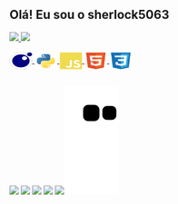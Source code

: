 ## Olá! Eu sou o sherlock5063

<div>
  <a href="https://github.com/sherlock5063">
  <img height="180em" src="https://github-readme-stats.vercel.app/api?username=sherlock5063&show_icons=true&theme=dracula&include_all_commits=true&count_private=true"/>
  <img height="180em" src="https://github-readme-stats.vercel.app/api/top-langs/?username=sherlock5063&layout=compact&langs_count=7&theme=dracula"/>
</div>

<div style="display: inline_block"><br>
  <img align="center" alt="Sherlock-Lua" height="30" width="40" src="https://raw.githubusercontent.com/devicons/devicon/master/icons/lua/lua-original.svg">
  <img align="center" alt="Sherlock-Python" height="30" width="40" src="https://raw.githubusercontent.com/devicons/devicon/master/icons/python/python-original.svg">
  <img align="center" alt="Sherlock-Js" height="30" width="40" src="https://raw.githubusercontent.com/devicons/devicon/master/icons/javascript/javascript-plain.svg">
  <img align="center" alt="Sherlock-HTML" height="30" width="40" src="https://raw.githubusercontent.com/devicons/devicon/master/icons/html5/html5-original.svg">
  <img align="center" alt="Sherlock-CSS" height="30" width="40" src="https://raw.githubusercontent.com/devicons/devicon/master/icons/css3/css3-original.svg">
</div>

##

<div> 
  <a href="https://www.youtube.com/channel/UCfeCczj267wGN7O9vXrB7Ag" target="_blank"><img src="https://img.shields.io/badge/YouTube-FF0000?style=for-the-badge&logo=youtube&logoColor=white" target="_blank"></a>
  <a href="https://www.instagram.com/gabrielzin4_4" target="_blank"><img src="https://img.shields.io/badge/-Instagram-%23E4405F?style=for-the-badge&logo=instagram&logoColor=white" target="_blank"></a>
  <a href="https://www.twitch.tv/sherlock5063" target="_blank"><img src="https://img.shields.io/badge/Twitch-9146FF?style=for-the-badge&logo=twitch&logoColor=white" target="_blank"></a>
  <a href = "https://www.reddit.com/user/Sherlock5062"><img src="https://img.shields.io/badge/Reddit-FF4500?style=for-the-badge&logo=reddit&logoColor=white" target="_blank"></a>
  <a href="https://twitter.com/sherlock5064" target="_blank"><img src="https://img.shields.io/badge/Twitter-1DA1F2?style=for-the-badge&logo=twitter&logoColor=white"


  ![Snake animation](https://github.com/rafaballerini/rafaballerini/blob/output/github-contribution-grid-snake.svg)
 
</div>

